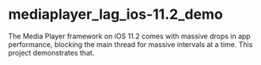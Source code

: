 # mediaplayer_lag_ios-11.2_demo
The Media Player framework on iOS 11.2 comes with massive drops in app performance, blocking the main thread for massive intervals at a time. This project demonstrates that.
